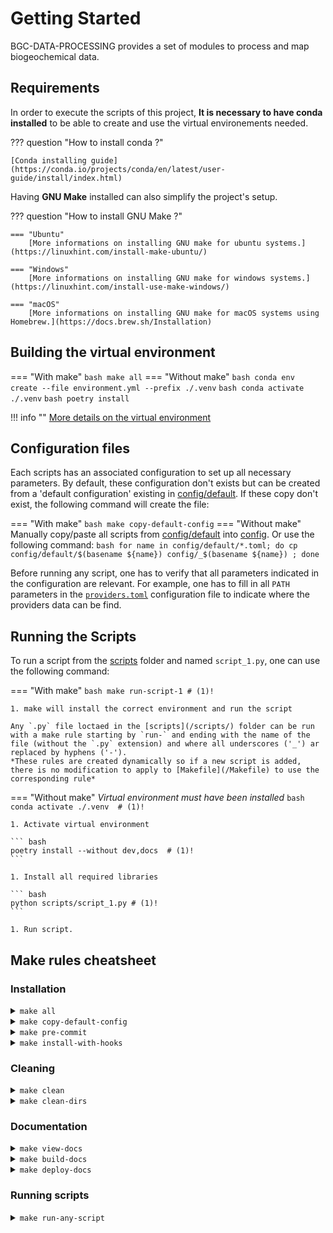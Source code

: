 # Getting Started

BGC-DATA-PROCESSING provides a set of modules to process and map biogeochemical data.

## Requirements

In order to execute the scripts of this project, **It is necessary to have conda installed** to be able to create and use the virtual environements needed.

??? question "How to install conda ?"

    [Conda installing guide](https://conda.io/projects/conda/en/latest/user-guide/install/index.html)

Having **GNU Make** installed can also simplify the project's setup.

??? question "How to install GNU Make ?"

    === "Ubuntu"
        [More informations on installing GNU make for ubuntu systems.](https://linuxhint.com/install-make-ubuntu/)

    === "Windows"
        [More informations on installing GNU make for windows systems.](https://linuxhint.com/install-use-make-windows/)

    === "macOS"
        [More informations on installing GNU make for macOS systems using Homebrew.](https://docs.brew.sh/Installation)

## Building the virtual environment

=== "With make"
    ``` bash
    make all
    ```
=== "Without make"
    ``` bash
    conda env create --file environment.yml --prefix ./.venv
    ```
    ``` bash
    conda activate ./.venv
    ```
    ``` bash
    poetry install
    ```

!!! info ""
    [More details on the virtual environment](/virtual_env/)

## Configuration files
Each scripts has an associated configuration to set up all necessary parameters. By default, these configuration don't exists but can be created from a 'default configuration' existing in [config/default](/config/default/). If these copy don't exist, the following command will create the file:

=== "With make"
    ``` bash
    make copy-default-config
    ```
=== "Without make"
    Manually copy/paste all scripts from [config/default](/config/default/) into [config](/config/). Or use the following command:
    ``` bash
    for name in config/default/*.toml; do cp config/default/$(basename ${name}) config/_$(basename ${name}) ; done
    ```

Before running any script, one has to verify that all parameters indicated in the configuration are relevant. For example, one has to fill in all `PATH` parameters in the [`providers.toml`](/config/default/providers.toml) configuration file to indicate where the providers data can be find.
## Running the Scripts

To run a script from the [scripts](/scripts/) folder and named `script_1.py`, one can use the following command:

=== "With make"
    ``` bash
    make run-script-1 # (1)!
    ```

    1. make will install the correct environment and run the script

    Any `.py` file loctaed in the [scripts](/scripts/) folder can be run with a make rule starting by `run-` and ending with the name of the file (without the `.py` extension) and where all underscores ('_') ar replaced by hyphens ('-').
    *These rules are created dynamically so if a new script is added, there is no modification to apply to [Makefile](/Makefile) to use the corresponding rule*

=== "Without make"
    *Virtual environment must have been installed*
    ``` bash
    conda activate ./.venv  # (1)!
    ```

    1. Activate virtual environment

    ``` bash
    poetry install --without dev,docs  # (1)!
    ```

    1. Install all required libraries

    ``` bash
    python scripts/script_1.py # (1)!
    ```

    1. Run script.

## Make rules cheatsheet

### Installation
<details close>
<summary> <code>make all</code> </summary>
Create the environment, install all libraries and copy the configuration files (if needed).
</details>

<details close>
<summary> <code>make copy-default-config</code> </summary>
Copy default configuration files to the config folder if default files have been modified or if the configuration file doesn't exist.
</details>

<details close>
<summary> <code>make pre-commit</code> </summary>
Install git pre-commit hooks to ensure that the code meets editing standards before committing to github.
</details>

<details close>
<summary> <code>make install-with-hooks</code> </summary>
Install the environment as <code>make all</code> would do and install git hooks to ensure that the code meets editing standards before committing to github.
</details>

### Cleaning
<details close>
<summary> <code>make clean</code> </summary>
'Clean' the repository environment: remove virtual environment folder and git hooks.
</details>

<details close>
<summary> <code>make clean-dirs</code> </summary>
'Clean' the outputs: remove all bgc_fig and bgc_data directories.
</details>

### Documentation
<details close>
<summary> <code>make view-docs</code> </summary>
Create the environment, install documentation-related libraries and build the documentation website locally. The documentation is then accessible from a browser at the <code>localhost:8000</code> adress. See MkDocs documentation on <code>mkdocs serve</code> for more informations.
</details>

<details close>
<summary> <code>make build-docs</code> </summary>
Create the environment, install documentation-related libraries and build the documentation website into the 'site' folder. See MkDocs documentation on <code>mkdocs build</code> for more informations.
</details>

<details close>
<summary> <code>make deploy-docs</code> </summary>
Create the environment, install documentation-related libraries and deploy documentation to a github branch. See MkDocs documentation on <code>mkdocs deploy</code> for more informations.
</details>

### Running scripts
<details close>
<summary> <code>make run-any-script</code> </summary>
Create the environment, install scripts-running-related libraries and runs the <code>scripts/any_script.py</code> python script. 'any-script' can be replaced by anything in order to run a script. For example, calling <code>make run-another-script</code> will run the <code>scripts/another_script.py</code> python script (if it exists). To make this rule work, the following syntax must be respected:

- script must be a python script
- script must be in the `scripts/` folder
- underscores ('_') must be replaced by hyphens ('-') in the script name
- extension ('.py') must be removed from the script's name
- rule must start with the `run-` prefix

</details>